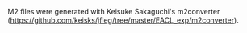 M2 files were generated with Keisuke Sakaguchi's m2converter (https://github.com/keisks/jfleg/tree/master/EACL_exp/m2converter).

